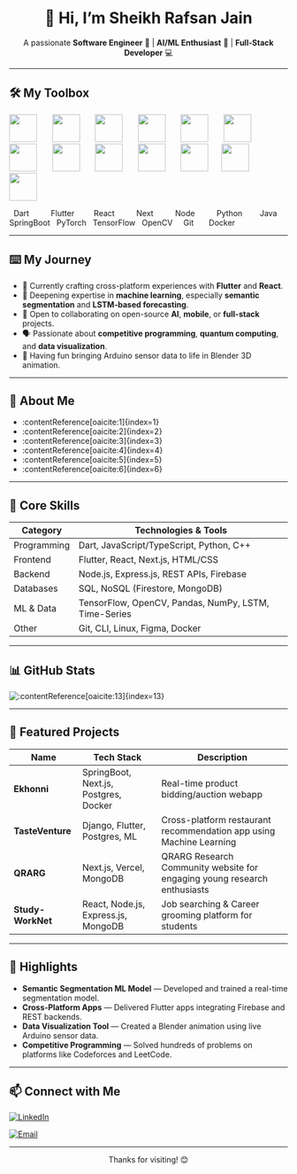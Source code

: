 <!-- Header -->
<h1 align="center">👋 Hi, I’m Sheikh Rafsan Jain</h1>
<p align="center">
  A passionate <strong>Software Engineer</strong> 📱 | <strong>AI/ML Enthusiast</strong> 🤖 | <strong>Full‑Stack Developer</strong> 💻
</p>

---

## 🛠️ My Toolbox

<p align="left">
  <img src="https://skillicons.dev/icons?i=dart" height="50" />&nbsp;&nbsp;&nbsp;&nbsp;&nbsp;&nbsp;
  <img src="https://skillicons.dev/icons?i=flutter" height="50" />&nbsp;&nbsp;&nbsp;&nbsp;&nbsp;&nbsp;
  <img src="https://skillicons.dev/icons?i=react" height="50" />&nbsp;&nbsp;&nbsp;&nbsp;&nbsp;&nbsp;
  <img src="https://skillicons.dev/icons?i=nextjs" height="50" />&nbsp;&nbsp;&nbsp;&nbsp;&nbsp;&nbsp;
  <img src="https://skillicons.dev/icons?i=nodejs" height="50" />&nbsp;&nbsp;&nbsp;&nbsp;&nbsp;&nbsp;
  <img src="https://skillicons.dev/icons?i=python" height="50" />&nbsp;&nbsp;&nbsp;&nbsp;&nbsp;&nbsp;
  <img src="https://skillicons.dev/icons?i=java" height="50" />&nbsp;&nbsp;&nbsp;&nbsp;&nbsp;&nbsp;
  <img src="https://skillicons.dev/icons?i=spring" height="50" />&nbsp;&nbsp;&nbsp;&nbsp;&nbsp;&nbsp;
  <img src="https://skillicons.dev/icons?i=pytorch" height="50" />&nbsp;&nbsp;&nbsp;&nbsp;&nbsp;&nbsp;
  <img src="https://skillicons.dev/icons?i=tensorflow" height="50" />&nbsp;&nbsp;&nbsp;&nbsp;&nbsp;&nbsp;
  <img src="https://skillicons.dev/icons?i=opencv" height="50" />&nbsp;&nbsp;&nbsp;&nbsp;&nbsp;
  <img src="https://skillicons.dev/icons?i=git" height="50" />&nbsp;&nbsp;&nbsp;&nbsp;&nbsp;
  <img src="https://skillicons.dev/icons?i=docker" height="50" />
</p>

<p align="left">
  &nbsp;
  Dart &nbsp;&nbsp;&nbsp;&nbsp;&nbsp;&nbsp;&nbsp;&nbsp;
  Flutter &nbsp;&nbsp;&nbsp;&nbsp;&nbsp;&nbsp;&nbsp;
  React &nbsp;&nbsp;&nbsp;&nbsp;&nbsp;&nbsp;&nbsp;&nbsp;
  Next &nbsp;&nbsp;&nbsp;&nbsp;&nbsp;&nbsp;&nbsp;&nbsp;
  Node &nbsp;&nbsp;&nbsp;&nbsp;&nbsp;&nbsp;&nbsp;&nbsp;
  Python &nbsp;&nbsp;&nbsp;&nbsp;&nbsp;&nbsp;
  Java &nbsp;&nbsp;&nbsp;
  SpringBoot &nbsp
  PyTorch &nbsp;
  TensorFlow &nbsp;
  OpenCV &nbsp;&nbsp;&nbsp;
  Git &nbsp;&nbsp;&nbsp;&nbsp;&nbsp;
  Docker
</p>

---

## ⌨️ My Journey
- 🔭 Currently crafting cross-platform experiences with **Flutter** and **React**.
- 🌱 Deepening expertise in **machine learning**, especially **semantic segmentation** and **LSTM‑based forecasting**.
- 🤝 Open to collaborating on open-source **AI**, **mobile**, or **full-stack** projects.
- 🗣️ Passionate about **competitive programming**, **quantum computing**, and **data visualization**.
- 🎨 Having fun bringing Arduino sensor data to life in Blender 3D animation.

---

## 🧰 About Me
- :contentReference[oaicite:1]{index=1}
- :contentReference[oaicite:2]{index=2}
- :contentReference[oaicite:3]{index=3}
- :contentReference[oaicite:4]{index=4}
- :contentReference[oaicite:5]{index=5}
- :contentReference[oaicite:6]{index=6}

---

## 🧰 Core Skills

| Category        | Technologies & Tools                                  |
|----------------|--------------------------------------------------------|
| Programming     | Dart, JavaScript/TypeScript, Python, C++             |
| Frontend        | Flutter, React, Next.js, HTML/CSS                   |
| Backend         | Node.js, Express.js, REST APIs, Firebase            |
| Databases       | SQL, NoSQL (Firestore, MongoDB)                     |
| ML & Data       | TensorFlow, OpenCV, Pandas, NumPy, LSTM, Time-Series |
| Other           | Git, CLI, Linux, Figma, Docker                      |

---

## 📊 GitHub Stats
![:contentReference[oaicite:13]{index=13}](https://github-readme-stats.vercel.app/api?username=RafsanProve&show_icons=true&theme=radical)

---

## 📂 Featured Projects

| Name                             | Tech Stack                             | Description |
|----------------------------------|----------------------------------------|-------------|
| **Ekhonni**                      | SpringBoot, Next.js, Postgres, Docker  | Real-time product bidding/auction webapp |
| **TasteVenture**                 | Django, Flutter, Postgres, ML          | Cross-platform restaurant recommendation app using Machine Learning |
| **QRARG**                        | Next.js, Vercel, MongoDB               | QRARG Research Community website for engaging young research enthusiasts |
| **Study-WorkNet**                | React, Node.js, Express.js, MongoDB    | Job searching & Career grooming platform for students |

---

## 🌟 Highlights

- **Semantic Segmentation ML Model** — Developed and trained a real-time segmentation model.
- **Cross‑Platform Apps** — Delivered Flutter apps integrating Firebase and REST backends.
- **Data Visualization Tool** — Created a Blender animation using live Arduino sensor data.
- **Competitive Programming** — Solved hundreds of problems on platforms like Codeforces and LeetCode.

---

## 📫 Connect with Me  
[![LinkedIn](https://img.shields.io/badge/-LinkedIn-blue?style=flat-square&logo=linkedin)](https://www.linkedin.com/in/sheikh-rafsan-jain/)  
<!-- [![Twitter](https://img.shields.io/badge/-Twitter-cyan?style=flat-square&logo=twitter)](#) -->
[![Email](https://img.shields.io/badge/-Email-gray?style=flat-square&logo=gmail&logoColor=white)](mailto:rafsanprove123@gmail.com)

---

<p align="center">Thanks for visiting! 😊</p>
